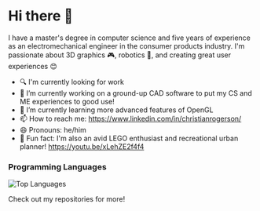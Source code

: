# Hi there 👋

I have a master's degree in computer science and five years of experience as an electromechanical engineer in the consumer products industry.  I'm passionate about 3D graphics 🎮, robotics 🤖, and creating great user experiences 😊

- 🔍 I'm currently looking for work
- 🔨 I’m currently working on a ground-up CAD software to put my CS and ME experiences to good use!
- 🌱 I’m currently learning more advanced features of OpenGL
- 📫 How to reach me: https://www.linkedin.com/in/christianrogerson/
- 😄 Pronouns: he/him
- 🧱 Fun fact: I'm also an avid LEGO enthusiast and recreational urban planner! https://youtu.be/xLehZE2f4f4

### Programming Languages
![Top Languages](https://github-readme-stats.vercel.app/api/top-langs/?username=crogerson42&layout=compact)

Check out my repositories for more!
